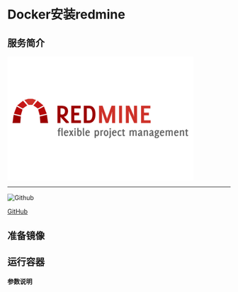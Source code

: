 # **Docker安装redmine** #
## 服务简介 ##

<img src="./../images/redmine.png" width = "420" alt="Github" align=center />

* * *


 <img src="https://github.com/favicon.ico" width = "20" alt="Github" align=center />
 
[ GitHub ](https://github.com/redmine/redmine)
## 准备镜像 ##
## 运行容器 ##
#### 参数说明 ####